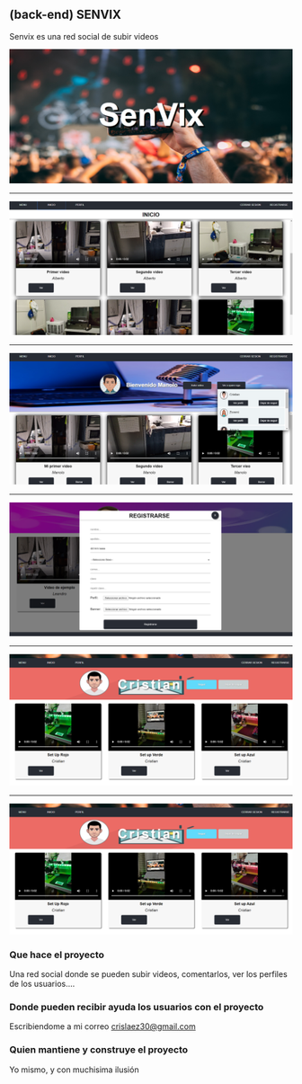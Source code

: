 
## (back-end) SENVIX

Senvix es una red social de subir videos

<img src="https://github.com/crislaez/Fornt_End_Senvix/blob/master/src/img/foto_proyecto.PNG" />
<hr>
<img src="https://github.com/crislaez/Fornt_End_Senvix/blob/master/src/img/foto_proyecto_7.PNG" />
<hr>
<img src="https://github.com/crislaez/Fornt_End_Senvix/blob/master/src/img/foto_proyecto_8.PNG" />
<hr>
<img src="https://github.com/crislaez/Fornt_End_Senvix/blob/master/src/img/foto_proyecto_4.PNG" />
<hr>
<img src="https://github.com/crislaez/Fornt_End_Senvix/blob/master/src/img/foto_proyecto_5.PNG" />
<hr>
<img src="https://github.com/crislaez/Fornt_End_Senvix/blob/master/src/img/foto_proyecto_5.PNG" />

### Que hace el proyecto

Una red social donde se pueden subir videos, comentarlos, ver los perfiles de los usuarios....
 
### Donde pueden recibir ayuda los usuarios con el proyecto
 
Escribiendome a mi correo crislaez30@gmail.com

### Quien mantiene y construye el proyecto

Yo mismo, y con muchisima ilusión
